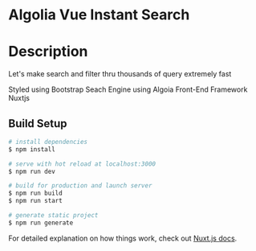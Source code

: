 # Algolia Vue Instant Search

# Description
  Let's make search and filter thru thousands of query extremely fast
  
Styled using Bootstrap
Seach Engine using Algoia
Front-End Framework Nuxtjs



## Build Setup

```bash
# install dependencies
$ npm install

# serve with hot reload at localhost:3000
$ npm run dev

# build for production and launch server
$ npm run build
$ npm run start

# generate static project
$ npm run generate
```

For detailed explanation on how things work, check out [Nuxt.js docs](https://nuxtjs.org).
